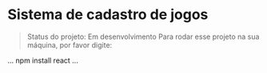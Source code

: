 # Sistema de cadastro de jogos
> Status do projeto: Em desenvolvimento 
Para rodar esse projeto na sua máquina, por favor digite:

...
npm install react
...
